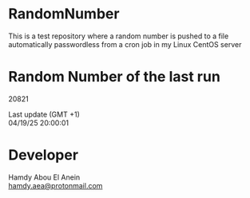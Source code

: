 # RandomNumber    
This is a test repository where a random number is pushed to a file automatically passwordless from a cron job in my Linux CentOS server    
# Random Number of the last run   
20821
      
Last update (GMT +1)    
04/19/25 20:00:01
# Developer    
Hamdy Abou El Anein   
hamdy.aea@protonmail.com
